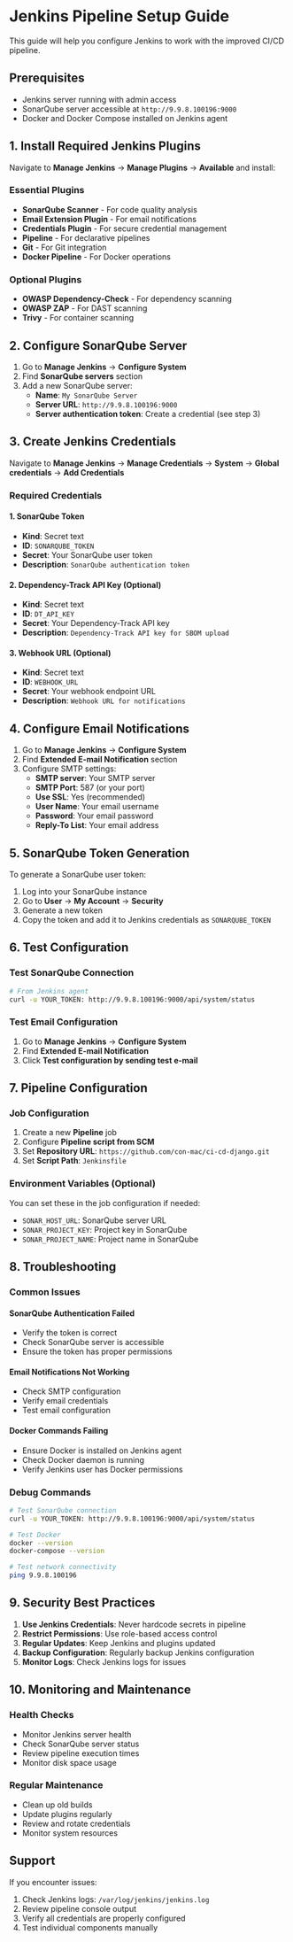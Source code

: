 # Jenkins Pipeline Setup Guide

This guide will help you configure Jenkins to work with the improved CI/CD pipeline.

## Prerequisites

- Jenkins server running with admin access
- SonarQube server accessible at `http://9.9.8.100196:9000`
- Docker and Docker Compose installed on Jenkins agent

## 1. Install Required Jenkins Plugins

Navigate to **Manage Jenkins** → **Manage Plugins** → **Available** and install:

### Essential Plugins
- **SonarQube Scanner** - For code quality analysis
- **Email Extension Plugin** - For email notifications
- **Credentials Plugin** - For secure credential management
- **Pipeline** - For declarative pipelines
- **Git** - For Git integration
- **Docker Pipeline** - For Docker operations

### Optional Plugins
- **OWASP Dependency-Check** - For dependency scanning
- **OWASP ZAP** - For DAST scanning
- **Trivy** - For container scanning

## 2. Configure SonarQube Server

1. Go to **Manage Jenkins** → **Configure System**
2. Find **SonarQube servers** section
3. Add a new SonarQube server:
   - **Name**: `My SonarQube Server`
   - **Server URL**: `http://9.9.8.100196:9000`
   - **Server authentication token**: Create a credential (see step 3)

## 3. Create Jenkins Credentials

Navigate to **Manage Jenkins** → **Manage Credentials** → **System** → **Global credentials** → **Add Credentials**

### Required Credentials

#### 1. SonarQube Token
- **Kind**: Secret text
- **ID**: `SONARQUBE_TOKEN`
- **Secret**: Your SonarQube user token
- **Description**: `SonarQube authentication token`

#### 2. Dependency-Track API Key (Optional)
- **Kind**: Secret text
- **ID**: `DT_API_KEY`
- **Secret**: Your Dependency-Track API key
- **Description**: `Dependency-Track API key for SBOM upload`

#### 3. Webhook URL (Optional)
- **Kind**: Secret text
- **ID**: `WEBHOOK_URL`
- **Secret**: Your webhook endpoint URL
- **Description**: `Webhook URL for notifications`

## 4. Configure Email Notifications

1. Go to **Manage Jenkins** → **Configure System**
2. Find **Extended E-mail Notification** section
3. Configure SMTP settings:
   - **SMTP server**: Your SMTP server
   - **SMTP Port**: 587 (or your port)
   - **Use SSL**: Yes (recommended)
   - **User Name**: Your email username
   - **Password**: Your email password
   - **Reply-To List**: Your email address

## 5. SonarQube Token Generation

To generate a SonarQube user token:

1. Log into your SonarQube instance
2. Go to **User** → **My Account** → **Security**
3. Generate a new token
4. Copy the token and add it to Jenkins credentials as `SONARQUBE_TOKEN`

## 6. Test Configuration

### Test SonarQube Connection
```bash
# From Jenkins agent
curl -u YOUR_TOKEN: http://9.9.8.100196:9000/api/system/status
```

### Test Email Configuration
1. Go to **Manage Jenkins** → **Configure System**
2. Find **Extended E-mail Notification**
3. Click **Test configuration by sending test e-mail**

## 7. Pipeline Configuration

### Job Configuration
1. Create a new **Pipeline** job
2. Configure **Pipeline script from SCM**
3. Set **Repository URL**: `https://github.com/con-mac/ci-cd-django.git`
4. Set **Script Path**: `Jenkinsfile`

### Environment Variables (Optional)
You can set these in the job configuration if needed:
- `SONAR_HOST_URL`: SonarQube server URL
- `SONAR_PROJECT_KEY`: Project key in SonarQube
- `SONAR_PROJECT_NAME`: Project name in SonarQube

## 8. Troubleshooting

### Common Issues

#### SonarQube Authentication Failed
- Verify the token is correct
- Check SonarQube server is accessible
- Ensure the token has proper permissions

#### Email Notifications Not Working
- Check SMTP configuration
- Verify email credentials
- Test email configuration

#### Docker Commands Failing
- Ensure Docker is installed on Jenkins agent
- Check Docker daemon is running
- Verify Jenkins user has Docker permissions

### Debug Commands
```bash
# Test SonarQube connection
curl -u YOUR_TOKEN: http://9.9.8.100196:9000/api/system/status

# Test Docker
docker --version
docker-compose --version

# Test network connectivity
ping 9.9.8.100196
```

## 9. Security Best Practices

1. **Use Jenkins Credentials**: Never hardcode secrets in pipeline
2. **Restrict Permissions**: Use role-based access control
3. **Regular Updates**: Keep Jenkins and plugins updated
4. **Backup Configuration**: Regularly backup Jenkins configuration
5. **Monitor Logs**: Check Jenkins logs for issues

## 10. Monitoring and Maintenance

### Health Checks
- Monitor Jenkins server health
- Check SonarQube server status
- Review pipeline execution times
- Monitor disk space usage

### Regular Maintenance
- Clean up old builds
- Update plugins regularly
- Review and rotate credentials
- Monitor system resources

## Support

If you encounter issues:
1. Check Jenkins logs: `/var/log/jenkins/jenkins.log`
2. Review pipeline console output
3. Verify all credentials are properly configured
4. Test individual components manually 